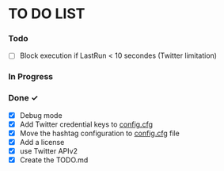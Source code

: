 # TO DO LIST 

### Todo

- [ ] Block execution if LastRun < 10 secondes (Twitter limitation)   

### In Progress

### Done ✓

- [x] Debug mode 
- [x] Add Twitter credential keys to [config.cfg](config.cfg)
- [x] Move the hashtag configuration to [config.cfg](config.cfg) file   
- [x] Add a license 
- [x] use Twitter APIv2
- [x] Create the TODO.md  
